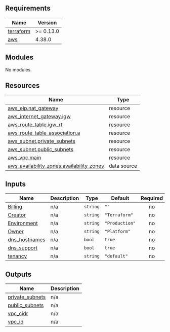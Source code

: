 <!-- BEGIN_TF_DOCS -->
## Requirements

| Name | Version |
|------|---------|
| <a name="requirement_terraform"></a> [terraform](#requirement\_terraform) | >= 0.13.0 |
| <a name="requirement_aws"></a> [aws](#requirement\_aws) | 4.38.0 |

## Modules

No modules.

## Resources

| Name | Type |
|------|------|
| [aws_eip.nat_gateway](https://registry.terraform.io/providers/hashicorp/aws/4.38.0/docs/resources/eip) | resource |
| [aws_internet_gateway.igw](https://registry.terraform.io/providers/hashicorp/aws/4.38.0/docs/resources/internet_gateway) | resource |
| [aws_route_table.igw_rt](https://registry.terraform.io/providers/hashicorp/aws/4.38.0/docs/resources/route_table) | resource |
| [aws_route_table_association.a](https://registry.terraform.io/providers/hashicorp/aws/4.38.0/docs/resources/route_table_association) | resource |
| [aws_subnet.private_subnets](https://registry.terraform.io/providers/hashicorp/aws/4.38.0/docs/resources/subnet) | resource |
| [aws_subnet.public_subnets](https://registry.terraform.io/providers/hashicorp/aws/4.38.0/docs/resources/subnet) | resource |
| [aws_vpc.main](https://registry.terraform.io/providers/hashicorp/aws/4.38.0/docs/resources/vpc) | resource |
| [aws_availability_zones.availability_zones](https://registry.terraform.io/providers/hashicorp/aws/4.38.0/docs/data-sources/availability_zones) | data source |

## Inputs

| Name | Description | Type | Default | Required |
|------|-------------|------|---------|:--------:|
| <a name="input_Billing"></a> [Billing](#input\_Billing) | n/a | `string` | `""` | no |
| <a name="input_Creator"></a> [Creator](#input\_Creator) | n/a | `string` | `"Terraform"` | no |
| <a name="input_Environment"></a> [Environment](#input\_Environment) | n/a | `string` | `"Production"` | no |
| <a name="input_Owner"></a> [Owner](#input\_Owner) | n/a | `string` | `"Platform"` | no |
| <a name="input_dns_hostnames"></a> [dns\_hostnames](#input\_dns\_hostnames) | n/a | `bool` | `true` | no |
| <a name="input_dns_support"></a> [dns\_support](#input\_dns\_support) | n/a | `bool` | `true` | no |
| <a name="input_tenancy"></a> [tenancy](#input\_tenancy) | n/a | `string` | `"default"` | no |

## Outputs

| Name | Description |
|------|-------------|
| <a name="output_private_subnets"></a> [private\_subnets](#output\_private\_subnets) | n/a |
| <a name="output_public_subnets"></a> [public\_subnets](#output\_public\_subnets) | n/a |
| <a name="output_vpc_cidr"></a> [vpc\_cidr](#output\_vpc\_cidr) | n/a |
| <a name="output_vpc_id"></a> [vpc\_id](#output\_vpc\_id) | n/a |
<!-- END_TF_DOCS -->